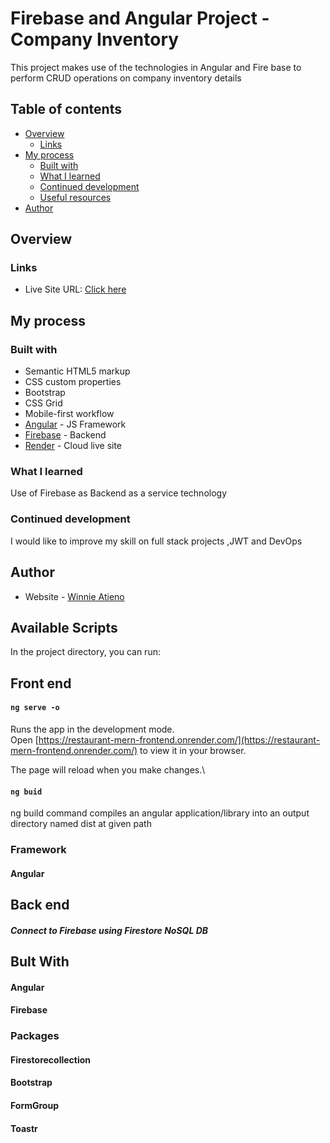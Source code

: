 # Firebase and Angular Project -Company Inventory
This project makes use of the technologies in Angular and Fire base to perform CRUD operations on company inventory details

## Table of contents

- [Overview](#overview)
  - [Links](#links)
- [My process](#my-process)
  - [Built with](#built-with)
  - [What I learned](#what-i-learned)
  - [Continued development](#continued-development)
  - [Useful resources](#useful-resources)
- [Author](#author)

## Overview

### Links

- Live Site URL: [Click here](https://company-inventory.vercel.app/)

## My process

### Built with

- Semantic HTML5 markup
- CSS custom properties
- Bootstrap
- CSS Grid
- Mobile-first workflow
- [Angular](https://angular.io/) - JS Framework
- [Firebase](https://firebase.google.com/) - Backend
- [Render](https://render.com/docs/free) - Cloud live site

### What I learned
Use of Firebase as Backend as a service technology

### Continued development
I would like to improve my skill on full stack projects ,JWT and DevOps

## Author

- Website - [Winnie Atieno](http://my-portfolio-project-three.vercel.app/)

## Available Scripts

In the project directory, you can run:
## Front end

#### `ng serve -o`

Runs the app in the development mode.\
Open [https://restaurant-mern-frontend.onrender.com/](https://restaurant-mern-frontend.onrender.com/) to view it in your browser.

The page will reload when you make changes.\


#### `ng buid`

ng build command compiles an angular application/library into an output directory named dist at given path

### Framework
#### Angular

## Back end

##### Connect to Firebase using Firestore NoSQL DB


## Bult With

#### Angular
#### Firebase

### Packages

#### Firestorecollection
#### Bootstrap
#### FormGroup
#### Toastr



